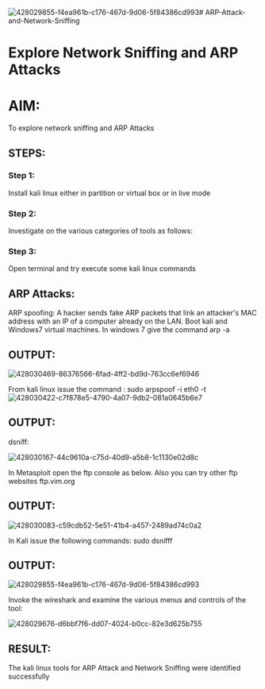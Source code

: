![428029855-f4ea961b-c176-467d-9d06-5f84386cd993](https://github.com/user-attachments/assets/4c1226c1-52c8-47c1-8bce-3b5e0b6823fa)# ARP-Attack-and-Network-Sniffing
# Explore Network Sniffing and ARP Attacks

# AIM:

To explore network sniffing and ARP Attacks

## STEPS:

### Step 1:

Install kali linux either in partition or virtual box or in live mode

### Step 2:

Investigate on the various categories of tools as follows:


### Step 3:
Open terminal and try execute some kali linux commands

## ARP Attacks:  
ARP spoofing: A hacker sends fake ARP packets that link an attacker's MAC address with an IP of a computer already on the LAN. 
Boot kali and Windows7 virtual machines.
In windows 7 give the command arp -a
## OUTPUT:
![428030469-86376566-6fad-4ff2-bd9d-763cc6ef6946](https://github.com/user-attachments/assets/6e467586-4f2f-4a3f-a15c-417a00e48e3e)


From kali linux issue the command :
sudo arpspoof -i eth0 -t <target system> <gateway>
![428030422-c7f878e5-4790-4a07-9db2-081a0645b6e7](https://github.com/user-attachments/assets/aa876cd1-dcd8-4827-8345-780f3e1792f6)

## OUTPUT:



 dsniff:


![428030167-44c9610a-c75d-40d9-a5b8-1c1130e02d8c](https://github.com/user-attachments/assets/d30a73c5-ec2e-4b02-8041-5658ffdff582)




In Metasploit open the ftp console as below. Also you can try other ftp websites ftp.vim.org
## OUTPUT:


![428030083-c59cdb52-5e51-41b4-a457-2489ad74c0a2](https://github.com/user-attachments/assets/535942a0-0a9f-418f-9a7a-d638a6334e28)



In Kali issue the following commands:
sudo dsnifff
## OUTPUT:

![428029855-f4ea961b-c176-467d-9d06-5f84386cd993](https://github.com/user-attachments/assets/daab3004-fc78-491c-99e9-01f1d254d624)



Invoke the wireshark and examine the various menus  and controls of the tool:

![428029676-d6bbf7f6-dd07-4024-b0cc-82e3d625b755](https://github.com/user-attachments/assets/dfb5a916-50f0-477a-a27d-d1636a6d0291)

## RESULT:
The kali linux tools for ARP Attack and Network Sniffing were identified successfully
